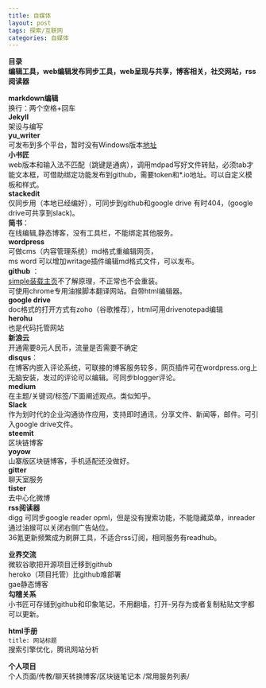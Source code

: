 ```yaml
---
title: 自媒体
layout: post
tags: 探索/互联网
categories: 自媒体
---
```

**目录  
编辑工具，web编辑发布同步工具，web呈现与共享，博客相关，社交网站，rss阅读器**   

**markdown编辑**	  
换行：两个空格+回车  
**Jekyll**    
架设与编写  
**yu_writer**  
可发布到多个平台，暂时没有Windows版本[地址](https://ivarptr.github.io/yu-writer.site/index.html)  
**小书匠**  
web版本和输入法不匹配（跳键是通病），调用mdpad写好文件转贴，必须tab才能文本框，可借助绑定功能发布到github，需要token和*.io地址。可以自定义模板和样式。  
**stackedit**  
仅同步用（本地已经编好），可同步到github和google drive 有时404，(google drive可共享到slack)。  
**简书**：  
在线编辑,静态博客，没有工具栏，不能绑定其他服务。  
**wordpress**  
可做cms（内容管理系统）md格式重编辑网页，  
ms word 可以增加writage插件编辑md格式文件，可以发布。  
**github** ：  
[simple装载主页](https://isnowfy.github.io/simple/)不了解原理，不正常也不会重装。   
可使用chrome专用油猴脚本翻译网站。自带html编辑器。  
**google drive**    
doc格式的打开方式有zoho（谷歌推荐），html可用drivenotepad编辑  
**herohu**  
也是代码托管网站  
**新浪云**   
开通需要8元人民币，流量是否需要不确定  
**disqus**：  
在博客内嵌入评论系统，可联接的博客服务较多，网页插件可在wordpress.org上无脑安装，发过的评论可以编辑。可同步blogger评论。     
**medium**  
在主题/关键词/标签/下面阐述观点。类似知乎。  
**Slack**  
作为划时代的企业沟通协作应用，支持即时通讯，分享文件、新闻等，邮件。可引入google drive文件。  
**steemit**  
区块链博客  
**yoyow**  
山寨版区块链博客，手机适配还没做好。  
**gitter**  
聊天室服务  
**tister**  
去中心化微博   
**rss阅读器**  
digg 可同步google reader opml，但是没有搜索功能，不能隐藏菜单，inreader通过油猴可以关闭右侧广告站位。  
36氪更新频繁成为刷屏工具，不适合rss订阅，相同服务有readhub。  

**业界交流**   
微软谷歌把开源项目迁移到github  
heroko（项目托管）比github难部署   
gae静态博客  
**勾稽关系**   
小书匠可存储到github和印象笔记，不用翻墙，打开-另存为或者复制粘贴文字都可以更新。  

**html手册**  
 `title: 网站标题`  
搜索引擎优化，腾讯网站分析  

 **个人项目**  
个人页面/传教/聊天转换博客/区块链笔记本 /常用服务列表/